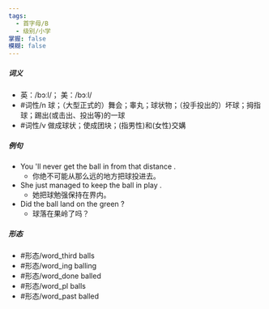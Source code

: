 ```yaml
---
tags:
  - 首字母/B
  - 级别/小学
掌握: false
模糊: false
---
```

##### 词义
- 英：/bɔːl/； 美：/bɔːl/
- #词性/n  球；（大型正式的）舞会；睾丸；球状物；（投手投出的）坏球；拇指球；踢出(或击出、投出等)的一球
- #词性/v  做成球状；使成团块；(指男性)和(女性)交媾
##### 例句
- You 'll never get the ball in from that distance .
	- 你绝不可能从那么远的地方把球投进去。
- She just managed to keep the ball in play .
	- 她把球勉强保持在界内。
- Did the ball land on the green ?
	- 球落在果岭了吗？
##### 形态
- #形态/word_third balls
- #形态/word_ing balling
- #形态/word_done balled
- #形态/word_pl balls
- #形态/word_past balled
